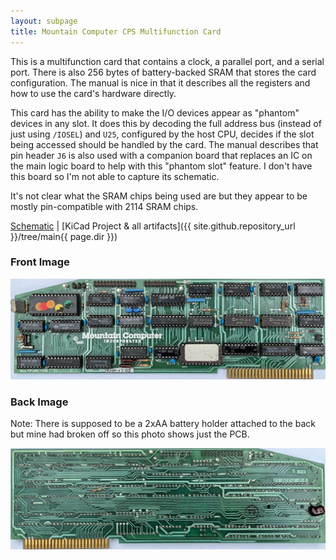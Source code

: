 ```yaml
---
layout: subpage
title: Mountain Computer CPS Multifunction Card
---
```

This is a multifunction card that contains a clock, a parallel port, and a serial port. There is also 256 bytes of
battery-backed SRAM that stores the card configuration. The manual is nice in that it describes all the registers
and how to use the card's hardware directly.

This card has the ability to make the I/O devices appear as "phantom" devices in any slot. It does this by decoding
the full address bus (instead of just using `/IOSEL`) and `U25`, configured by the host CPU, decides if the slot
being accessed should be handled by the card. The manual describes that pin header `J6` is also used with a companion
board that replaces an IC on the main logic board to help with this "phantom slot" feature. I don't have this board
so I'm not able to capture its schematic.

It's not clear what the SRAM chips being used are but they appear to be mostly pin-compatible with 2114 SRAM chips.

[Schematic](Schematic.pdf) | [KiCad Project & all artifacts]({{ site.github.repository_url }}/tree/main{{ page.dir }})


### Front Image

![front](front.jpg)

### Back Image

Note: There is supposed to be a 2xAA battery holder attached to the back but mine had broken off so this photo shows
just the PCB.

![back](back.jpg)
